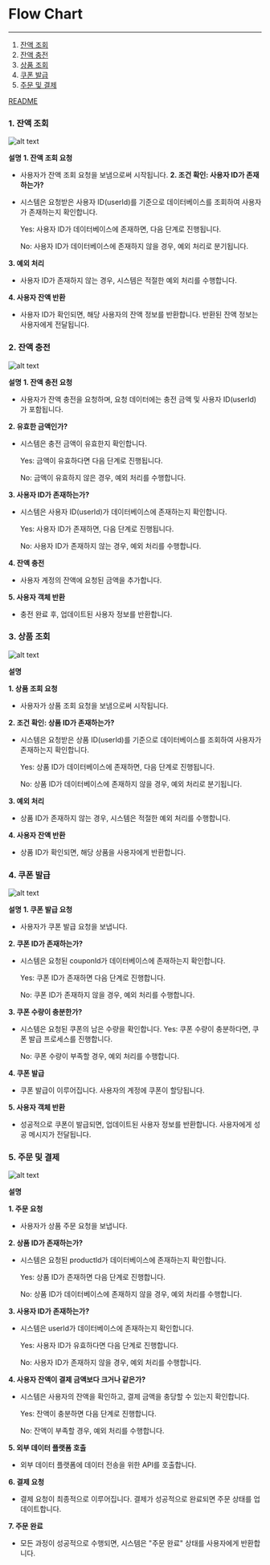 # Flow Chart
---
1. [잔액 조회](#1-잔액-조회)
2. [잔액 충전](#2-잔액-충전)
3. [상품 조회](#3-상품-조회)
4. [쿠폰 발급](#4-쿠폰-발급)
5. [주문 및 결제](#5-주문-및-결제)

[README](../README.md)

### 1. 잔액 조회
![alt text](./img/잔액조회_flow.png)

**설명**
**1. 잔액 조회 요청**
- 사용자가 잔액 조회 요청을 보냄으로써 시작됩니다.
**2. 조건 확인: 사용자 ID가 존재하는가?**
- 시스템은 요청받은 사용자 ID(userId)를 기준으로 데이터베이스를 조회하여 사용자가 존재하는지 확인합니다.

    Yes:
    사용자 ID가 데이터베이스에 존재하면, 다음 단계로 진행됩니다.

    No:
    사용자 ID가 데이터베이스에 존재하지 않을 경우, 예외 처리로 분기됩니다.

**3. 예외 처리**
- 사용자 ID가 존재하지 않는 경우, 시스템은 적절한 예외 처리를 수행합니다.

**4. 사용자 잔액 반환**
- 사용자 ID가 확인되면, 해당 사용자의 잔액 정보를 반환합니다.
반환된 잔액 정보는 사용자에게 전달됩니다.
### 2. 잔액 충전
![alt text](./img/잔액충전_flow.png)

**설명**
**1. 잔액 충전 요청**
- 사용자가 잔액 충전을 요청하며, 요청 데이터에는 충전 금액 및 사용자 ID(userId)가 포함됩니다.

**2. 유효한 금액인가?**
- 시스템은 충전 금액이 유효한지 확인합니다.

    Yes:
    금액이 유효하다면 다음 단계로 진행됩니다.

    No:
    금액이 유효하지 않은 경우, 예외 처리를 수행합니다.

**3. 사용자 ID가 존재하는가?**
- 시스템은 사용자 ID(userId)가 데이터베이스에 존재하는지 확인합니다.
    
    Yes:
    사용자 ID가 존재하면, 다음 단계로 진행됩니다.
    
    No:
    사용자 ID가 존재하지 않는 경우, 예외 처리를 수행합니다.

**4. 잔액 충전**
- 사용자 계정의 잔액에 요청된 금액을 추가합니다.

**5. 사용자 객체 반환**
- 충전 완료 후, 업데이트된 사용자 정보를 반환합니다.

### 3. 상품 조회
![alt text](./img/상품조회_flow.png)

**설명**

**1. 상품 조회 요청**
- 사용자가 상품 조회 요청을 보냄으로써 시작됩니다.

**2. 조건 확인: 상품 ID가 존재하는가?**
- 시스템은 요청받은 상품 ID(userId)를 기준으로 데이터베이스를 조회하여 사용자가 존재하는지 확인합니다.

    Yes:
    상품 ID가 데이터베이스에 존재하면, 다음 단계로 진행됩니다.

    No:
    상품 ID가 데이터베이스에 존재하지 않을 경우, 예외 처리로 분기됩니다.

**3. 예외 처리**
- 상품 ID가 존재하지 않는 경우, 시스템은 적절한 예외 처리를 수행합니다.

**4. 사용자 잔액 반환**
- 상품 ID가 확인되면, 해당 상품을 사용자에게 반환합니다.
### 4. 쿠폰 발급
![alt text](./img/쿠폰발급_flow.png)

**설명**
**1. 쿠폰 발급 요청**
- 사용자가 쿠폰 발급 요청을 보냅니다. 

**2. 쿠폰 ID가 존재하는가?**
- 시스템은 요청된 couponId가 데이터베이스에 존재하는지 확인합니다.

    Yes:
    쿠폰 ID가 존재하면 다음 단계로 진행합니다.

    No:
    쿠폰 ID가 존재하지 않을 경우, 예외 처리를 수행합니다.

**3. 쿠폰 수량이 충분한가?**
- 시스템은 요청된 쿠폰의 남은 수량을 확인합니다.
    Yes:
    쿠폰 수량이 충분하다면, 쿠폰 발급 프로세스를 진행합니다.

    No:
    쿠폰 수량이 부족할 경우, 예외 처리를 수행합니다.

**4. 쿠폰 발급**
- 쿠폰 발급이 이루어집니다.
사용자의 계정에 쿠폰이 할당됩니다.

**5. 사용자 객체 반환**
- 성공적으로 쿠폰이 발급되면, 업데이트된 사용자 정보를 반환합니다.
사용자에게 성공 메시지가 전달됩니다.

### 5. 주문 및 결제
![alt text](./img/주문및결제_flow.png)

**설명**

**1. 주문 요청**
- 사용자가 상품 주문 요청을 보냅니다.

**2. 상품 ID가 존재하는가?**
- 시스템은 요청된 productId가 데이터베이스에 존재하는지 확인합니다.

    Yes:
    상품 ID가 존재하면 다음 단계로 진행합니다.

    No:
    상품 ID가 데이터베이스에 존재하지 않을 경우, 예외 처리를 수행합니다.

**3. 사용자 ID가 존재하는가?**
- 시스템은 userId가 데이터베이스에 존재하는지 확인합니다.

    Yes:
    사용자 ID가 유효하다면 다음 단계로 진행합니다.

    No:
    사용자 ID가 존재하지 않을 경우, 예외 처리를 수행합니다.

**4. 사용자 잔액이 결제 금액보다 크거나 같은가?**
- 시스템은 사용자의 잔액을 확인하고, 결제 금액을 충당할 수 있는지 확인합니다.

    Yes:
    잔액이 충분하면 다음 단계로 진행합니다.

    No:
    잔액이 부족할 경우, 예외 처리를 수행합니다.

**5. 외부 데이터 플랫폼 호출**
- 외부 데이터 플랫폼에 데이터 전송을 위한 API를 호출합니다.

**6. 결제 요청**
- 결제 요청이 최종적으로 이루어집니다.
결제가 성공적으로 완료되면 주문 상태를 업데이트합니다.

**7. 주문 완료**
- 모든 과정이 성공적으로 수행되면, 시스템은 "주문 완료" 상태를 사용자에게 반환합니다.
